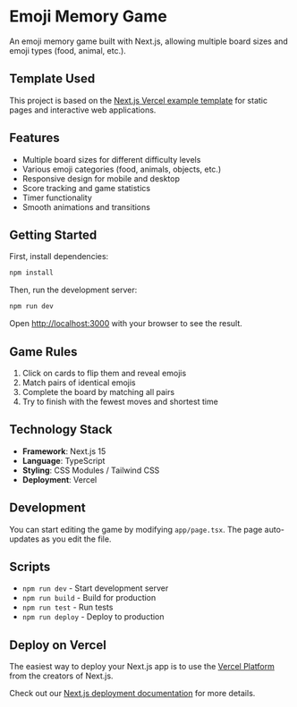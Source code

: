 # Emoji Memory Game

An emoji memory game built with Next.js, allowing multiple board sizes and emoji types (food, animal, etc.).

## Template Used

This project is based on the [Next.js Vercel example template](https://github.com/vercel/vercel/tree/main/examples/nextjs) for static pages and interactive web applications.

## Features

- Multiple board sizes for different difficulty levels
- Various emoji categories (food, animals, objects, etc.)
- Responsive design for mobile and desktop
- Score tracking and game statistics
- Timer functionality
- Smooth animations and transitions

## Getting Started

First, install dependencies:

```bash
npm install
```

Then, run the development server:

```bash
npm run dev
```


Open [http://localhost:3000](http://localhost:3000) with your browser to see the result.

## Game Rules


1. Click on cards to flip them and reveal emojis
2. Match pairs of identical emojis
3. Complete the board by matching all pairs
4. Try to finish with the fewest moves and shortest time

## Technology Stack

- **Framework**: Next.js 15
- **Language**: TypeScript
- **Styling**: CSS Modules / Tailwind CSS
- **Deployment**: Vercel

## Development

You can start editing the game by modifying `app/page.tsx`. The page auto-updates as you edit the file.

## Scripts

- `npm run dev` - Start development server
- `npm run build` - Build for production
- `npm run test` - Run tests
- `npm run deploy` - Deploy to production

## Deploy on Vercel

The easiest way to deploy your Next.js app is to use the [Vercel Platform](https://vercel.com/new?utm_medium=default-template&filter=next.js&utm_source=create-next-app&utm_campaign=create-next-app-readme) from the creators of Next.js.

Check out our [Next.js deployment documentation](https://nextjs.org/docs/app/building-your-application/deploying) for more details.
